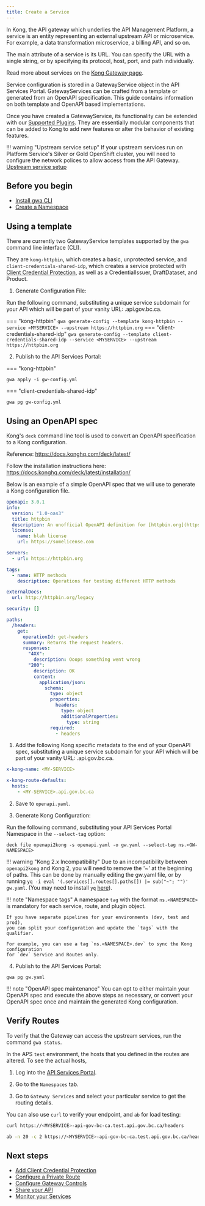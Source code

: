 ```yaml
---
title: Create a Service
---
```


<!-- overview -->

In Kong, the API gateway which underlies the API Management Platform, a service
is an entity representing an external upstream API or microservice. For example,
a data transformation microservice, a billing API, and so on.

The main attribute of a service is its URL. You can specify the URL with a
single string, or by specifying its protocol, host, port, and path individually.

Read more about services on the [Kong Gateway page](https://docs.konghq.com/gateway/latest/key-concepts/services/).

Service configuration is stored in a GatewayService object in the API Services
Portal. GatewayServices can be crafted from a template or generated from an
OpenAPI specification. This guide contains information on both template and OpenAPI
based implementations.

Once you have created a GatewayService, its functionality can be extended with our
[Supported Plugins](/gateway/AVAILABLE-PLUGINS.md). They are essentially modular components 
that can be added to Kong to add new features or alter the behavior of existing features.

<!-- ## Declarative Configuration -->

!!! warning "Upstream service setup"
    If your upstream services run on Platform
    Service's Silver or Gold OpenShift cluster, you will need to
    configure the network polices to allow access from the API Gateway.
     [Upstream service setup](/resources/upstream-services.md)

## Before you begin

- [Install gwa CLI](/how-to/gwa-install.md)
- [Create a Namespace](/resources/gwa-commands.md#namespacecreate)

## Using a template

There are currently two GatewayService templates supported by the `gwa` command line interface (CLI).

They are `kong-httpbin`, which creates a basic, unprotected service, and `client-credentials-shared-idp`, 
which creates a service protected with [Client Credential Protection](/how-to/client-cred-flow.md), 
as well as a CredentialIssuer, DraftDataset, and Product.

1. Generate Configuration File:

Run the following command, substituting a unique service subdomain for your API which will be part of your vanity URL: <MYSERVICE>.api.gov.bc.ca.

=== "kong-httpbin"
`gwa generate-config --template kong-httpbin --service <MYSERVICE> --upstream https://httpbin.org`
=== "client-credentials-shared-idp"
`gwa generate-config --template client-credentials-shared-idp --service <MYSERVICE> --upstream https://httpbin.org`

2. Publish to the API Services Portal:

=== "kong-httpbin"
```shell linenums="0"
gwa apply -i gw-config.yml
```
=== "client-credentials-shared-idp"
```shell linenums="0"
gwa pg gw-config.yml
```

## Using an OpenAPI spec

Kong's `deck` command line tool is used to convert an OpenAPI specification to a Kong configuration.

Reference: https://docs.konghq.com/deck/latest/

Follow the installation instructions here: https://docs.konghq.com/deck/latest/installation/

Below is an example of a simple OpenAPI spec that we will use to generate a Kong configuration file.

```yaml
openapi: 3.0.1
info:
  version: "1.0-oas3"
  title: httpbin
  description: An unofficial OpenAPI definition for [httpbin.org](https://httpbin.org).
  license:
    name: blah license
    url: https://somelicense.com

servers:
  - url: https://httpbin.org

tags:
  - name: HTTP methods
    description: Operations for testing different HTTP methods

externalDocs:
  url: http://httpbin.org/legacy

security: []

paths:
  /headers:
    get:
      operationId: get-headers
      summary: Returns the request headers.
      responses:
        "4XX":
          description: Ooops something went wrong
        "200":
          description: OK
          content:
            application/json:
              schema:
                type: object
                properties:
                  headers:
                    type: object
                    additionalProperties:
                      type: string
                required:
                  - headers
```

1. Add the following Kong specific metadata to the end of your OpenAPI spec,
substituting a unique service subdomain for your API which will be part of your vanity URL: <MYSERVICE>.api.gov.bc.ca.

```yaml
x-kong-name: <MY-SERVICE>

x-kong-route-defaults:
  hosts:
    - <MY-SERVICE>.api.gov.bc.ca
```

2. Save to `openapi.yaml`.

3. Generate Kong Configuration:

Run the following command, substituting your API Services Portal Namespace in the `--select-tag` option:

```shell linenums="0"
deck file openapi2kong -s openapi.yaml -o gw.yaml --select-tag ns.<GW-NAMESPACE>
```

!!! warning "Kong 2.x Incompatibility"
    Due to an incompatibility between `openapi2kong` and Kong 2,
    you will need to remove the '~' at the beginning of paths.
    This can be done by manually editing the gw.yaml file, or by
    running `yq -i eval '(.services[].routes[].paths[]) |= sub("~"; "")' gw.yaml`.
    (You may need to install `yq` [here](https://github.com/mikefarah/yq/#install)).

!!! note "Namespace tags"
    A namespace `tag` with the format `ns.<NAMESPACE>` is mandatory for each
    service, route, and plugin object.
    
    If you have separate pipelines for your environments (dev, test and prod),
    you can split your configuration and update the `tags` with the qualifier. 
    
    For example, you can use a tag `ns.<NAMESPACE>.dev` to sync the Kong configuration
    for `dev` Service and Routes only.

4. Publish to the API Services Portal:

```shell linenums="0"
gwa pg gw.yaml
```

!!! note "OpenAPI spec maintenance"
    You can opt to either maintain your OpenAPI spec and execute the above steps as
    necessary, or convert your OpenAPI spec once and maintain the generated Kong configuration.

## Verify Routes

To verify that the Gateway can access the upstream services, run the command `gwa status`.

In the APS `test` environment, the hosts that you defined in the routes are altered. To see the actual hosts, 

1. Log into the [API Services Portal](https://api-gov-bc-ca.test.api.gov.bc.ca/). 

2. Go to the `Namespaces` tab.

3. Go to `Gateway Services` and select your particular service to get the routing details.

You can also use `curl` to verify your endpoint, and `ab` for load testing:

```bash
curl https://<MYSERVICE>-api-gov-bc-ca.test.api.gov.bc.ca/headers

ab -n 20 -c 2 https://<MYSERVICE>-api-gov-bc-ca.test.api.gov.bc.ca/headers

```

## Next steps

- [Add Client Credential Protection](/how-to/client-cred-flow.md)
- [Configure a Private Route](/how-to/private-route.md)
- [Configure Gateway Controls](/gateway/COMMON-CONFIG.md)
- [Share your API](/how-to/api-discovery.md)
- [Monitor your Services](/resources/monitoring.md)
